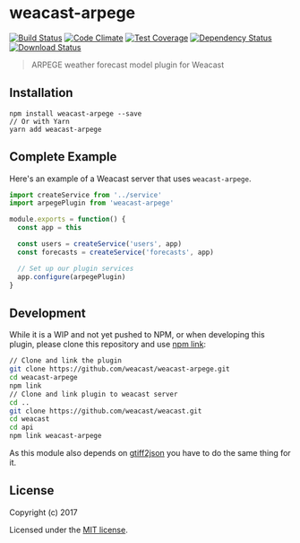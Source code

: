 # weacast-arpege

[![Build Status](https://travis-ci.org/weacast/weacast-arpege.png?branch=master)](https://travis-ci.org/weacast/weacast-arpege)
[![Code Climate](https://codeclimate.com/github/weacast/weacast-arpege/badges/gpa.svg)](https://codeclimate.com/github/weacast/weacast-arpege)
[![Test Coverage](https://codeclimate.com/github/weacast/weacast-arpege/badges/coverage.svg)](https://codeclimate.com/github/weacast/weacast-arpege/coverage)
[![Dependency Status](https://img.shields.io/david/weacast/weacast-arpege.svg?style=flat-square)](https://david-dm.org/weacast/weacast-arpege)
[![Download Status](https://img.shields.io/npm/dm/weacast-arpege.svg?style=flat-square)](https://www.npmjs.com/package/weacast-arpege)

> ARPEGE weather forecast model plugin for Weacast

## Installation

```
npm install weacast-arpege --save
// Or with Yarn
yarn add weacast-arpege
```

## Complete Example

Here's an example of a Weacast server that uses `weacast-arpege`. 

```js
import createService from '../service'
import arpegePlugin from 'weacast-arpege'

module.exports = function() {
  const app = this

  const users = createService('users', app)
  const forecasts = createService('forecasts', app)

  // Set up our plugin services
  app.configure(arpegePlugin)
}
```
## Development

While it is a WIP and not yet pushed to NPM, or when developing this plugin, please clone this repository and use [npm link](https://docs.npmjs.com/cli/link):

```bash
// Clone and link the plugin
git clone https://github.com/weacast/weacast-arpege.git
cd weacast-arpege
npm link
// Clone and link plugin to weacast server
cd ..
git clone https://github.com/weacast/weacast.git
cd weacast
cd api
npm link weacast-arpege
```

As this module also depends on [gtiff2json](https://github.com/weacast/gtiff2json) you have to do the same thing for it.

## License

Copyright (c) 2017

Licensed under the [MIT license](LICENSE).
